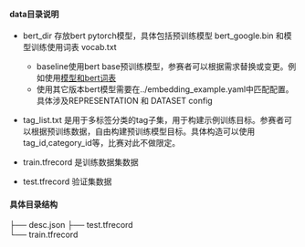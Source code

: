 #### data目录说明

- bert_dir 存放bert pytorch模型，具体包括预训练模型 bert_google.bin 和模型训练使用词表 vocab.txt 
    - baseline使用bert base预训练模型，参赛者可以根据需求替换或变更。例如使用[模型和bert词表](https://huggingface.co/bert-base-chinese/tree/main)
    - 使用其它版本bert模型需要在../embedding_example.yaml中匹配配置。具体涉及REPRESENTATION 和 DATASET config
     
- tag_list.txt 是用于多标签分类的tag子集，用于构建示例训练目标。参赛者可以根据预训练数据，自由构建预训练模型目标。具体构造可以使用tag_id,category_id等，比赛对此不做限定。
- train.tfrecord 是训练数据集数据
- test.tfrecord 验证集数据

#### 具体目录结构
├── desc.json
├── test.tfrecord  
└── train.tfrecord